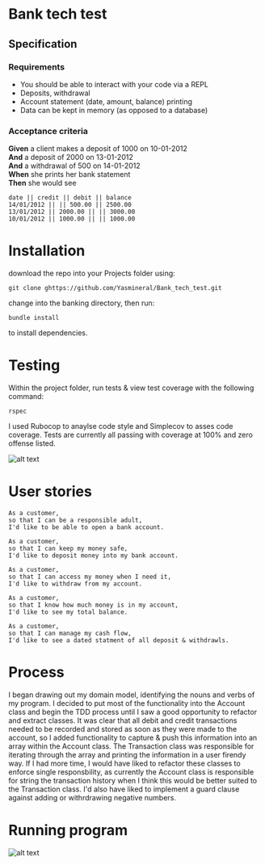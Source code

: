 # Bank tech test

## Specification

### Requirements

* You should be able to interact with your code via a REPL 
* Deposits, withdrawal
* Account statement (date, amount, balance) printing
* Data can be kept in memory (as opposed to a database)

### Acceptance criteria

**Given** a client makes a deposit of 1000 on 10-01-2012  
**And** a deposit of 2000 on 13-01-2012  
**And** a withdrawal of 500 on 14-01-2012  
**When** she prints her bank statement  
**Then** she would see

```
date || credit || debit || balance
14/01/2012 || || 500.00 || 2500.00
13/01/2012 || 2000.00 || || 3000.00
10/01/2012 || 1000.00 || || 1000.00
```

# Installation

download the repo into your Projects folder using:

```
git clone ghttps://github.com/Yasmineral/Bank_tech_test.git
```

change into the banking directory, then run:

```
bundle install
```

to install dependencies.

# Testing

Within the project folder, run tests & view test coverage with the following command:

```rspec```


I used Rubocop to anaylse code style and Simplecov to asses code coverage. Tests are currently all passing with coverage at 100% and zero offense listed.


![alt text](test_coverage.png "testcoverage")


# User stories

```
As a customer, 
so that I can be a responsible adult, 
I'd like to be able to open a bank account.
```

```
As a customer, 
so that I can keep my money safe,
I'd like to deposit money into my bank account.
```

```
As a customer,
so that I can access my money when I need it,
I'd like to withdraw from my account.
```

```
As a customer,
so that I know how much money is in my account,
I'd like to see my total balance.
```

```
As a customer, 
so that I can manage my cash flow,
I'd like to see a dated statment of all deposit & withdrawls.
```


# Process

I began drawing out my domain model, identifying the nouns and verbs of my program. I decided to put most of the functionality into the Account class and begin the TDD process until I saw a good opportunity to refactor and extract classes. It was clear that all debit and credit transactions needed to be recorded and stored as soon as they were made to the account, so I added functionality to capture & push this information into an array within the Account class. The Transaction class was responsible for iterating through the array and printing the information in a user firendy way.  If I had more time, I would have liked to refactor these classes to enforce single responsbility, as currently the Account class is responsible for string the transaction history when I think this would be better suited to the Transaction class. I'd also have liked to implement a guard clause against adding or withrdrawing negative numbers.

# Running program

![alt text](app.png "app")


